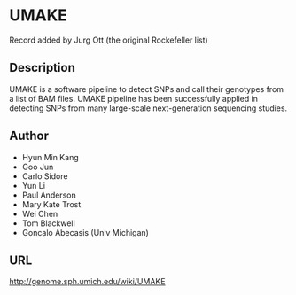 # UMAKE
Record added by Jurg Ott (the original Rockefeller list)

## Description
UMAKE is a software pipeline to detect SNPs and call their genotypes from a list of BAM files. UMAKE pipeline has been successfully applied in detecting SNPs from many large-scale next-generation sequencing studies.

## Author
* Hyun Min Kang
* Goo Jun
* Carlo Sidore
* Yun Li
* Paul Anderson
* Mary Kate Trost
* Wei Chen
* Tom Blackwell
* Goncalo Abecasis (Univ Michigan)

## URL
http://genome.sph.umich.edu/wiki/UMAKE